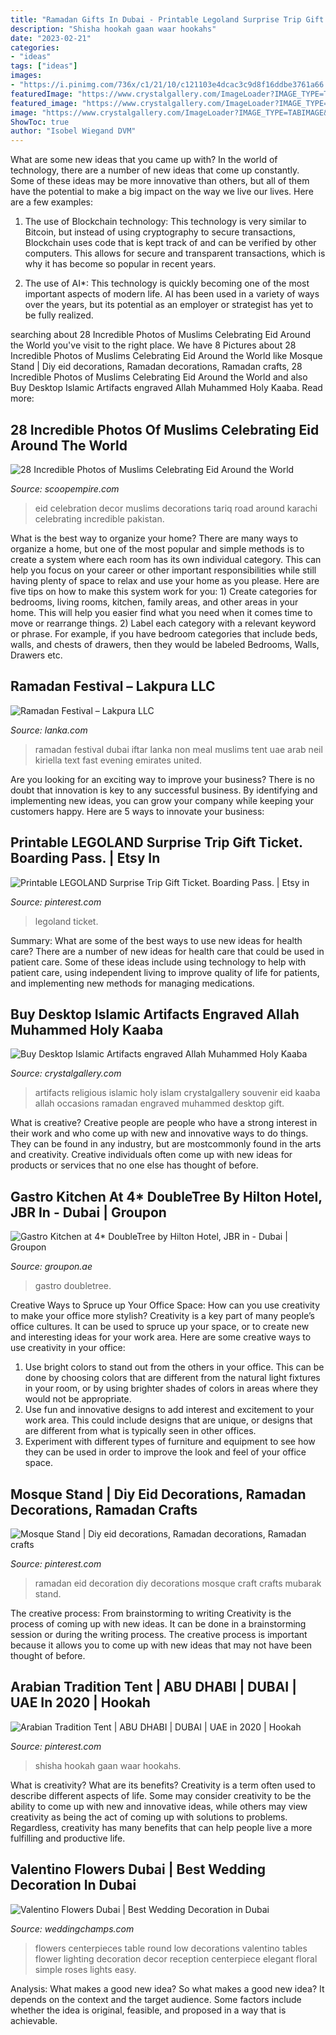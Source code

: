 ```yaml
---
title: "Ramadan Gifts In Dubai - Printable Legoland Surprise Trip Gift Ticket. Boarding Pass."
description: "Shisha hookah gaan waar hookahs"
date: "2023-02-21"
categories:
- "ideas"
tags: ["ideas"]
images:
- "https://i.pinimg.com/736x/c1/21/10/c121103e4dcac3c9d8f16ddbe3761a66.jpg"
featuredImage: "https://www.crystalgallery.com/ImageLoader?IMAGE_TYPE=TABIMAGE&amp;IMAGE=C5308_2.jpg"
featured_image: "https://www.crystalgallery.com/ImageLoader?IMAGE_TYPE=TABIMAGE&amp;IMAGE=C5308_2.jpg"
image: "https://www.crystalgallery.com/ImageLoader?IMAGE_TYPE=TABIMAGE&amp;IMAGE=C5308_2.jpg"
ShowToc: true
author: "Isobel Wiegand DVM"
---
```



What are some new ideas that you came up with?
In the world of technology, there are a number of new ideas that come up constantly. Some of these ideas may be more innovative than others, but all of them have the potential to make a big impact on the way we live our lives. Here are a few examples:
1. The use of Blockchain technology: This technology is very similar to Bitcoin, but instead of using cryptography to secure transactions, Blockchain uses code that is kept track of and can be verified by other computers. This allows for secure and transparent transactions, which is why it has become so popular in recent years.

2. The use of AI*: This technology is quickly becoming one of the most important aspects of modern life. AI has been used in a variety of ways over the years, but its potential as an employer or strategist has yet to be fully realized.

	

		
searching about 28 Incredible Photos of Muslims Celebrating Eid Around the World you've visit to the right place. We have 8 Pictures about 28 Incredible Photos of Muslims Celebrating Eid Around the World like Mosque Stand | Diy eid decorations, Ramadan decorations, Ramadan crafts, 28 Incredible Photos of Muslims Celebrating Eid Around the World and also Buy Desktop Islamic Artifacts engraved Allah Muhammed Holy Kaaba. Read more:
		
    
## 28 Incredible Photos Of Muslims Celebrating Eid Around The World

<img loading=lazy src="http://scoopempire.com/wp-content/uploads/2014/07/eeeeid-decor-tariq-road-karachi.jpg" onerror="this.onerror=null;this.src='https://tse4.mm.bing.net/th?id=OIP.BLmzudZDbbigbB1Zp5tG4gHaE7&amp;pid=15.1';" alt="28 Incredible Photos of Muslims Celebrating Eid Around the World">

_Source: scoopempire.com_

>eid celebration decor muslims decorations tariq road around karachi celebrating incredible pakistan. 

	

What is the best way to organize your home?
There are many ways to organize a home, but one of the most popular and simple methods is to create a system where each room has its own individual category. This can help you focus on your career or other important responsibilities while still having plenty of space to relax and use your home as you please. Here are five tips on how to make this system work for you: 1) Create categories for bedrooms, living rooms, kitchen, family areas, and other areas in your home. This will help you easier find what you need when it comes time to move or rearrange things. 2) Label each category with a relevant keyword or phrase. For example, if you have bedroom categories that include beds, walls, and chests of drawers, then they would be labeled Bedrooms, Walls, Drawers etc.

    
## Ramadan Festival – Lakpura LLC

<img loading=lazy src="https://lanka.com/wp-content/gallery/ramadan-festival/ramadan-festival-9.jpg" onerror="this.onerror=null;this.src='https://tse1.mm.bing.net/th?id=OIP.3OlJIlh0rgeJ8qMM0XUBUgHaE0&amp;pid=15.1';" alt="Ramadan Festival – Lakpura LLC">

_Source: lanka.com_

>ramadan festival dubai iftar lanka non meal muslims tent uae arab neil kiriella text fast evening emirates united. 

	

Are you looking for an exciting way to improve your business? There is no doubt that innovation is key to any successful business. By identifying and implementing new ideas, you can grow your company while keeping your customers happy. Here are 5 ways to innovate your business: 

    
## Printable LEGOLAND Surprise Trip Gift Ticket. Boarding Pass. | Etsy In

<img loading=lazy src="https://i.pinimg.com/736x/87/1d/1c/871d1cda398cae25213b63c328a17360.jpg" onerror="this.onerror=null;this.src='https://tse2.mm.bing.net/th?id=OIP.CJzY8625KZbWTqgL9AR28QHaF3&amp;pid=15.1';" alt="Printable LEGOLAND Surprise Trip Gift Ticket. Boarding Pass. | Etsy in">

_Source: pinterest.com_

>legoland ticket. 

	

Summary: What are some of the best ways to use new ideas for health care?
There are a number of new ideas for health care that could be used in patient care. Some of these ideas include using technology to help with patient care, using independent living to improve quality of life for patients, and implementing new methods for managing medications.

    
## Buy Desktop Islamic Artifacts Engraved Allah Muhammed Holy Kaaba

<img loading=lazy src="https://www.crystalgallery.com/ImageLoader?IMAGE_TYPE=TABIMAGE&amp;IMAGE=C5308_2.jpg" onerror="this.onerror=null;this.src='https://tse2.mm.bing.net/th?id=OIP.PunGkG4f0bJWJez1ByxyJwHaHa&amp;pid=15.1';" alt="Buy Desktop Islamic Artifacts engraved Allah Muhammed Holy Kaaba">

_Source: crystalgallery.com_

>artifacts religious islamic holy islam crystalgallery souvenir eid kaaba allah occasions ramadan engraved muhammed desktop gift. 

	

What is creative?
Creative people are people who have a strong interest in their work and who come up with new and innovative ways to do things. They can be found in any industry, but are mostcommonly found in the arts and creativity. Creative individuals often come up with new ideas for products or services that no one else has thought of before.

    
## Gastro Kitchen At 4* DoubleTree By Hilton Hotel, JBR In - Dubai | Groupon

<img loading=lazy src="https://img.grouponcdn.com/deal/2ttHqUD2K8HjSLpWWEzn9p3Ne1V5/2t-700x420/v1/t440x300.jpg" onerror="this.onerror=null;this.src='https://tse2.mm.bing.net/th?id=OIP.WukIXCbrWTHlynI7X9PffAAAAA&amp;pid=15.1';" alt="Gastro Kitchen at 4* DoubleTree by Hilton Hotel, JBR in - Dubai | Groupon">

_Source: groupon.ae_

>gastro doubletree. 

	

Creative Ways to Spruce up Your Office Space: How can you use creativity to make your office more stylish?
Creativity is a key part of many people’s office cultures. It can be used to spruce up your space, or to create new and interesting ideas for your work area. Here are some creative ways to use creativity in your office: 
1. Use bright colors to stand out from the others in your office. This can be done by choosing colors that are different from the natural light fixtures in your room, or by using brighter shades of colors in areas where they would not be appropriate. 
2. Use fun and innovative designs to add interest and excitement to your work area. This could include designs that are unique, or designs that are different from what is typically seen in other offices. 
3. Experiment with different types of furniture and equipment to see how they can be used in order to improve the look and feel of your office space.

    
## Mosque Stand | Diy Eid Decorations, Ramadan Decorations, Ramadan Crafts

<img loading=lazy src="https://i.pinimg.com/736x/c1/21/10/c121103e4dcac3c9d8f16ddbe3761a66.jpg" onerror="this.onerror=null;this.src='https://tse2.mm.bing.net/th?id=OIP.f9KMerJXOxEp8b1tKHJmOwHaFj&amp;pid=15.1';" alt="Mosque Stand | Diy eid decorations, Ramadan decorations, Ramadan crafts">

_Source: pinterest.com_

>ramadan eid decoration diy decorations mosque craft crafts mubarak stand. 

	

The creative process: From brainstorming to writing
Creativity is the process of coming up with new ideas. It can be done in a brainstorming session or during the writing process. The creative process is important because it allows you to come up with new ideas that may not have been thought of before.

    
## Arabian Tradition Tent | ABU DHABI | DUBAI | UAE In 2020 | Hookah

<img loading=lazy src="https://i.pinimg.com/736x/a3/45/a8/a345a8736bb980f217cb0cec33a40562--hookah-lounge-bar-lounge.jpg" onerror="this.onerror=null;this.src='https://tse2.mm.bing.net/th?id=OIP.TTNMEpAWo28XO6HGBPT2fAHaFF&amp;pid=15.1';" alt="Arabian Tradition Tent | ABU DHABI | DUBAI | UAE in 2020 | Hookah">

_Source: pinterest.com_

>shisha hookah gaan waar hookahs. 

	

What is creativity? What are its benefits?
Creativity is a term often used to describe different aspects of life. Some may consider creativity to be the ability to come up with new and innovative ideas, while others may view creativity as being the act of coming up with solutions to problems. Regardless, creativity has many benefits that can help people live a more fulfilling and productive life.

    
## Valentino Flowers Dubai | Best Wedding Decoration In Dubai

<img loading=lazy src="https://www.weddingchamps.com/wp-content/uploads/2017/05/Valentino-flowers-chair.jpg" onerror="this.onerror=null;this.src='https://tse1.mm.bing.net/th?id=OIP.HiQBbqWtcCmbNVTB39xtWQHaLH&amp;pid=15.1';" alt="Valentino Flowers Dubai | Best Wedding Decoration in Dubai">

_Source: weddingchamps.com_

>flowers centerpieces table round low decorations valentino tables flower lighting decoration decor reception centerpiece elegant floral simple roses lights easy. 

	

Analysis: What makes a good new idea?
So what makes a good new idea? It depends on the context and the target audience. Some factors include whether the idea is original, feasible, and proposed in a way that is achievable.

